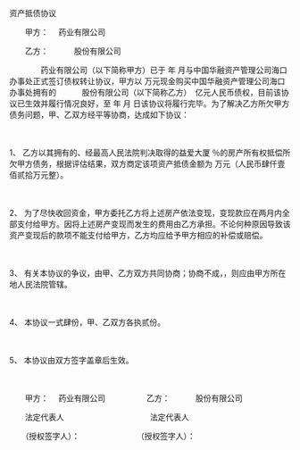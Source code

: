 



资产抵债协议



 

　　甲方：　 药业有限公司　　

　　乙方：　　　 股份有限公司

　　　　药业有限公司（以下简称甲方）已于 年 月与中国华融资产管理公司海口办事处正式签订债权转让协议，甲方以 万元现金购买中国华融资产管理公司海口办事处拥有的　　　 股份有限公司（以下简称乙方）　亿元人民币债权，目前该协议已生效并履行情况良好，至 年 月 日该协议将履行完毕。为了解决乙方所欠甲方债务问题，甲、乙双方经平等协商，达成如下协议：

　　

1、
乙方以其拥有的、经最高人民法院判决取得的益爱大厦 ％的房产所有权抵偿所欠甲方债务，根据评估结果，双方商定该项资产抵债金额为 万元（人民币肆仟壹佰贰拾万元整）。

　　

2、
为了尽快收回资金，甲方委托乙方将上述房产依法变现，变现款应在两月内全部支付给甲方。因将上述房产变现而发生的费用由乙方承担。不论何种原因导致该资产变现后的款项不能支付给甲方，乙方均应给予甲方相应的补偿或赔偿。

　　

3、
有关本协议的争议，由甲、乙方双方共同协商；协商不成，，则应由甲方所在地人民法院管辖。

　　

4、
本协议一式肆份，甲、乙双方各执贰份。

　　

5、
本协议由双方签字盖章后生效。　　

　　　　

　　甲方：　 药业有限公司　　　　　 乙方：　　　 股份有限公司　

　　法定代表人　　　　　　　　　　　法定代表人　

　　（授权签字人）：　　　　　　　 （授权签字人）：